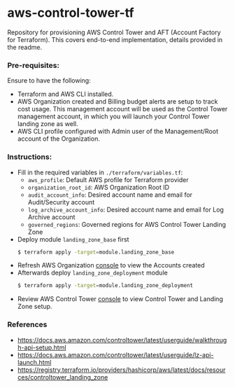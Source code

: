 # aws-control-tower-tf
Repository for provisioning AWS Control Tower and AFT (Account Factory for Terraform). This covers end-to-end implementation, details provided in the readme. 

### Pre-requisites:
Ensure to have the following:
- Terraform and AWS CLI installed.
- AWS Organization created and Billing budget alerts are setup to track cost usage. This management account will be used as the Control Tower management account, in which you will launch your Control Tower landing zone as well.
- AWS CLI profile configured with Admin user of the Management/Root account of the Organization.

### Instructions:
- Fill in the required variables in `./terraform/variables.tf`:
    - `aws_profile`: Default AWS profile for Terraform provider
    - `organization_root_id`: AWS Organization Root ID
    - `audit_account_info`: Desired account name and email for Audit/Security account
    - `log_archive_account_info`: Desired account name and email for Log Archive account
    - `governed_regions`: Governed regions for AWS Control Tower Landing Zone
- Deploy module `landing_zone_base` first
    ```bash
    $ terraform apply -target=module.landing_zone_base
    ```
- Refresh AWS Organization [console](https://us-east-1.console.aws.amazon.com/organizations/v2/home/accounts) to view the Accounts created
- Afterwards deploy `landing_zone_deployment` module
    ```bash
    $ terraform apply -target=module.landing_zone_deployment
    ```
- Review AWS Control Tower [console](https://us-east-1.console.aws.amazon.com/controltower/home) to view Control Tower and Landing Zone setup.

### References
- https://docs.aws.amazon.com/controltower/latest/userguide/walkthrough-api-setup.html
- https://docs.aws.amazon.com/controltower/latest/userguide/lz-api-launch.html
- https://registry.terraform.io/providers/hashicorp/aws/latest/docs/resources/controltower_landing_zone
